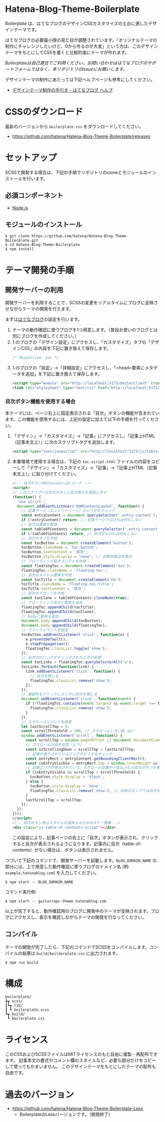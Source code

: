 # Hatena-Blog-Theme-Boilerplate

Boilerplate は、はてなブログのデザインCSSカスタマイズの土台に適したデザインテーマです。

はてなブログの必要最小限の見た目が調整されています。「オリジナルテーマの制作にチャレンジしたいけど、0から作るのが大変」という方は、このデザインテーマをもとにしてCSSを書くと比較的楽にテーマが作れます。

*Boilerplateは自己責任でご利用ください。お問い合わせははてなブログのサポートフォームではなく、本リポジトリのIssueにお願いします。*

デザインテーマの制作にあたっては下記ヘルプページも参考にしてください。

- [デザインテーマ制作の手引き - はてなブログ ヘルプ](https://help.hatenablog.com/entry/theme/custom-theme)

# CSSのダウンロード

最新のバージョンから `boilerplate.css` をダウンロードしてください。

- <https://github.com/hatena/Hatena-Blog-Theme-Boilerplate/releases>

# セットアップ

SCSSで開発する場合は、下記の手順でリポジトリのcloneとモジュールのインストールを行います。

## 必須コンポーネント

- [Node.js](https://nodejs.org/)

## モジュールのインストール

``` console
$ git clone https://github.com/hatena/Hatena-Blog-Theme-Boilerplate.git
$ cd Hatena-Blog-Theme-Boilerplate
$ npm install
```

# テーマ開発の手順

## 開発サーバーの利用

開発サーバーを利用することで、SCSSの変更をリアルタイムにブログに反映させながらテーマの開発を行えます。

まずは[はてなブログ](https://blog.hatena.ne.jp/)の設定を行います。

1. テーマの動作確認に使うブログを1つ用意します。（普段お使いのブログとは別にブログを作成してください。）
2. 1.のブログの「デザイン設定」にアクセスし、「カスタマイズ」タブの「デザインCSS」の内容を下記に置き換えて保存します。
    ``` css
    /* Responsive: yes */
    ```
3. 1.のブログの「設定」->「詳細設定」にアクセスし、「&lt;head&gt;要素にメタデータを追加」を下記に置き換えて保存します。
    ``` html
    <script type="module" src="http://localhost:5173/@vite/client" crossorigin="anonymous"></script>
    <link rel="stylesheet" type="text/css" href="http://localhost:5173/scss/boilerplate.scss" crossorigin="anonymous" />
    ```

### 目次ボタン機能を使用する場合

本テーマには、ページ右上に固定表示される「目次」ボタンの機能が含まれています。この機能を使用するには、上記の設定に加えて以下の手順を行ってください。

1. 「デザイン」->「カスタマイズ」->「記事」にアクセスし、「記事上HTML（記事本文上）」に次のスクリプトタグを追加します。
   ``` html
   <script type="text/javascript" src="http://localhost:5173/js/table-of-contents.js" crossorigin="anonymous"></script>
   ```

2. 本番環境で使用する場合は、下記の `toc-script.html` ファイルの内容をコピーして「デザイン」->「カスタマイズ」->「記事」->「記事上HTML（記事本文上）」に貼り付けてください。
   ``` html
   <!-- 目次ボタン用のJavaScriptコード -->
   <script>
   // このスクリプトは目次ボタンと目次表示を実装します
   (function() {
     'use strict';
     document.addEventListener('DOMContentLoaded', function() {
       // 記事ページ（エントリーページ）かどうかをチェック
       const entryContent = document.querySelector('.entry-content');
       if (!entryContent) return; // 記事ページでなければ何もしない
       // 目次の要素を取得
       const tableOfContents = document.querySelector('.entry-content .table-of-contents');
       if (!tableOfContents) return; // 目次がなければ何もしない
       // 目次ボタンを作成
       const tocButton = document.createElement('button');
       tocButton.className = 'toc-button';
       tocButton.textContent = '目次';
       tocButton.style.display = 'none'; // 初期状態は非表示
       // フローティング目次コンテナを作成
       const floatingToc = document.createElement('div');
       floatingToc.className = 'floating-toc';
       // 目次のタイトル要素を作成
       const tocTitle = document.createElement('h4');
       tocTitle.className = 'floating-toc-title';
       tocTitle.textContent = '目次';
       // 目次のクローンを作成
       const tocClone = tableOfContents.cloneNode(true);
       // フローティング目次に要素を追加
       floatingToc.appendChild(tocTitle);
       floatingToc.appendChild(tocClone);
       // bodyに要素を追加
       document.body.appendChild(tocButton);
       document.body.appendChild(floatingToc);
       // クリックイベントを設定
       tocButton.addEventListener('click', function(e) {
         e.preventDefault();
         e.stopPropagation();
         floatingToc.classList.toggle('show');
       });
       // 目次内のリンクがクリックされたときの処理
       const tocLinks = floatingToc.querySelectorAll('a');
       tocLinks.forEach(function(link) {
         link.addEventListener('click', function() {
           // 目次を閉じる
           floatingToc.classList.remove('show');
         });
       });
       // 画面外をクリックしたときに目次を閉じる
       document.addEventListener('click', function(event) {
         if (!floatingToc.contains(event.target) && event.target !== tocButton) {
           floatingToc.classList.remove('show');
         }
       });
       // スクロールイベントを設定
       let lastScrollTop = 0;
       const scrollThreshold = 200; // スクロールしきい値（px）
       window.addEventListener('scroll', function() {
         const scrollTop = window.pageYOffset || document.documentElement.scrollTop;
         // スクロール方向を判定（上下）
         const isScrollingDown = scrollTop > lastScrollTop;
         // 記事が表示されているエリアかどうかをチェック
         const entryRect = entryContent.getBoundingClientRect();
         const isEntryVisible = entryRect.top < window.innerHeight && entryRect.bottom > 0;
         // 記事エリアが表示されていて、スクロール位置が一定以上なら目次ボタンを表示
         if (isEntryVisible && scrollTop > scrollThreshold) {
           tocButton.style.display = 'block';
         } else {
           tocButton.style.display = 'none';
           floatingToc.classList.remove('show'); // 非表示エリアでは目次も閉じる
         }
         lastScrollTop = scrollTop;
       });
     });
   })();
   </script>
   <!-- 目次ボタン用のスタイルを適用するためのダミー要素 -->
   <div class="js-table-of-contents-script"></div>
   ```

   この設定により、記事ページの右上に「目次」ボタンが表示され、クリックすると目次が表示されるようになります。記事内に目次（table-of-contents）がない場合は、ボタンは表示されません。

つづいて下記のコマンドで、開発サーバーを起動します。`BLOG_DOMAIN_NAME` の部分には、上で用意した動作確認に使うブログのドメイン名 (例: `example.hatenablog.com`) を入力してください。

``` console
$ npm start -- BLOG_DOMAIN_NAME
```

コマンド実行例:

``` console
$ npm start -- guitarrapc-theme.hatenablog.com
```

以上が完了すると、動作確認用のブログに開発中のテーマが反映されます。ブログにアクセスし、表示を確認しながらテーマの開発を行なってください。

## コンパイル

テーマの開発が完了したら、下記のコマンドでSCSSをコンパイルします。コンパイルの結果は `build/boilderplate.css` に出力されます。

``` console
$ npm run build
```

# 構成

```
boilerplate/
┣┳ scss/
┃┗┳ lib/
┃ ┗ boilerplate.scss
┗┳ build/
 ┗ boilerplate.css
```

# ライセンス

このCSSおよびSCSSファイルはMITライセンスのもと自由に複製・再配布できます。 記事本文の書式やコメント欄のスタイルなど、必要な部分だけをコピーして使ってもかまいません。 このデザインテーマをもとにしたテーマの配布も自由です。

# 過去のバージョン

- <https://github.com/hatena/Hatena-Blog-Theme-Boilerplate-Less>
  - BoilerplateのLessバージョンです。（開発終了）
